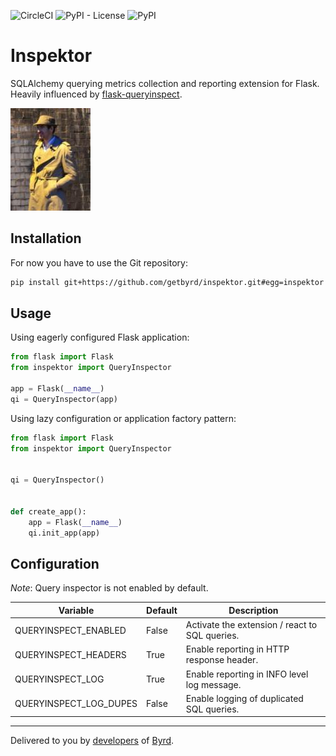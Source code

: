 ![CircleCI](https://img.shields.io/circleci/build/github/getbyrd/inspektor/master)
![PyPI - License](https://img.shields.io/pypi/l/flask-inspektor)
![PyPI](https://img.shields.io/pypi/v/flask-inspektor)

# Inspektor
SQLAlchemy querying metrics collection and reporting extension for Flask.
Heavily influenced by [flask-queryinspect](https://github.com/noise/flask-queryinspect).

[![image](./icon.jpg)](https://www.flickr.com/photos/veryveryquiet)

## Installation

For now you have to use the Git repository:

```bash
pip install git+https://github.com/getbyrd/inspektor.git#egg=inspektor
```


## Usage

Using eagerly configured Flask application:

```python
from flask import Flask
from inspektor import QueryInspector

app = Flask(__name__)
qi = QueryInspector(app)
```

Using lazy configuration or application factory pattern:

```python
from flask import Flask
from inspektor import QueryInspector


qi = QueryInspector()


def create_app():
    app = Flask(__name__)
    qi.init_app(app)
```


## Configuration

*Note*: Query inspector is not enabled by default.

Variable               | Default | Description
--------               | ------- | -----------
QUERYINSPECT_ENABLED   | False   | Activate the extension / react to SQL queries.
QUERYINSPECT_HEADERS   | True    | Enable reporting in HTTP response header.
QUERYINSPECT_LOG       | True    | Enable reporting in INFO level log message.
QUERYINSPECT_LOG_DUPES | False   | Enable logging of duplicated SQL queries.


------

Delivered to you by [developers](mailto:developers@getbyrd.com) of [Byrd](https://getbyrd.com).
